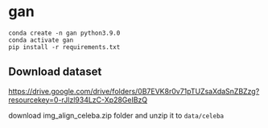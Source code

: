 # gan

```
conda create -n gan python3.9.0
conda activate gan
pip install -r requirements.txt

```

## Download dataset 
 https://drive.google.com/drive/folders/0B7EVK8r0v71pTUZsaXdaSnZBZzg?resourcekey=0-rJlzl934LzC-Xp28GeIBzQ

 download img_align_celeba.zip folder and unzip it to ```data/celeba```

